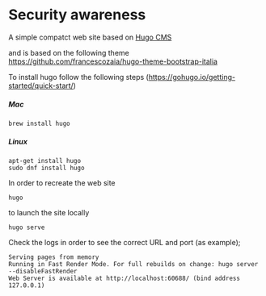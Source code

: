 # Security awareness

A simple compatct web site based on [Hugo CMS](https://gohugo.io)

and is based on the following theme 
https://github.com/francescozaia/hugo-theme-bootstrap-italia

To install hugo follow the following steps (https://gohugo.io/getting-started/quick-start/)

##### Mac
```
brew install hugo
```
##### Linux
```
apt-get install hugo
sudo dnf install hugo
```



In order to recreate the web site 
```
hugo
```
to launch the site locally 

```
hugo serve
```

Check the logs in order to see the correct URL and port (as example);
```
Serving pages from memory
Running in Fast Render Mode. For full rebuilds on change: hugo server --disableFastRender
Web Server is available at http://localhost:60688/ (bind address 127.0.0.1)
```
